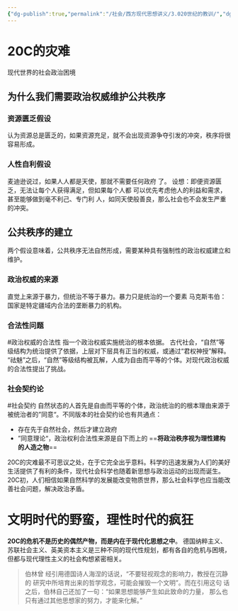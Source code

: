 ```yaml
---
{"dg-publish":true,"permalink":"/社会/西方现代思想讲义/3.020世纪的教训/","dgPassFrontmatter":true}
---
```



# 20C的灾难
现代世界的社会政治困境
## 为什么我们需要政治权威维护公共秩序
### 资源匮乏假设
认为资源总是匮乏的，如果资源充足，就不会出现资源争夺引发的冲突，秩序将很容易形成。
### 人性自利假设
⻨迪逊说过，如果⼈⼈都是天使，那就不需要任何政府 了。
设想：即便资源匮乏，⽆法让每个⼈获得满⾜，但如果每个⼈都 可以优先考虑他⼈的利益和需求，甚⾄能够做到毫不利⼰、专门利 ⼈，如同天使般善良，那么社会也不会发⽣严重的冲突。

## 公共秩序的建立
两个假设意味着，公共秩序无法自然形成，需要某种具有强制性的政治权威建立和维护。
### 政治权威的来源
直觉上来源于暴力，但统治不等于暴力。暴力只是统治的一个要素
马克斯韦伯：国家是特定疆域内合法的垄断暴力的机构。

### 合法性问题
#政治权威的合法性
指一个政治权威实施统治的根本依据。
古代社会，“自然”等级结构为统治提供了依据，上层对下层具有正当的权威，或通过“君权神授”解释。
“祛魅”之后，“自然”等级结构被瓦解，人成为自由而平等的个体。对现代政治权威的合法性提出了挑战。
### 社会契约论
#社会契约 
自然状态的人首先是自由而平等的个体，政治统治的的根本理由来源于被统治者的”同意“。不同版本的社会契约论也有共通点：
- 存在先于自然社会，然后才建立政府
- ”同意理论“，政治权利合法性来源是自下而上的
==**将政治秩序视为理性建构的人造之物**==

20C的灾难最不可思议之处，在于它完全出乎意料。科学的迅速发展为人们的美好生活提供了有利的条件，现代社会科学也随着新思想与政治运动的出现而诞生。
20C初，人们相信如果自然科学的发展能改变物质世界，那么社会科学也应当能改善社会问题，解决政治矛盾。
# 文明时代的野蛮，理性时代的疯狂
**20C的危机不是历史的偶然产物，而是内在于现代化思想之中**。
德国纳粹主义、苏联社会主义、英美资本主义是三种不同的现代性规划，都有各自的危机与困境，但都与现代理性主义的社会构想紧密相关。
>伯林曾 经引⽤德国诗⼈海涅的话说，“不要轻视观念的影响⼒，教授在沉静的 研究中所培育出来的哲学观念，可能会摧毁⼀个⽂明”。⽽在引⽤这句 话之后，伯林⾃⼰还加了⼀句：“如果思想能够产⽣如此致命的⼒量， 那么也只有通过其他思想家的努⼒，才能来化解。”